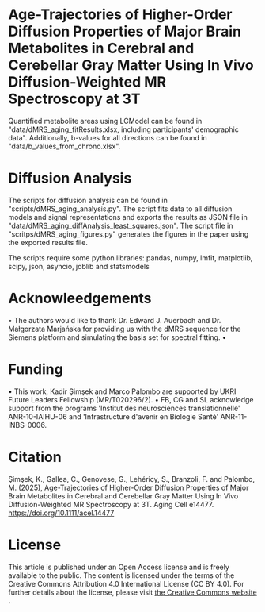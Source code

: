 # Age-Trajectories of Higher-Order Diffusion Properties of Major Brain Metabolites in Cerebral and Cerebellar Gray Matter Using In Vivo Diffusion-Weighted MR Spectroscopy at 3T

Quantified metabolite areas using LCModel can be found in "data/dMRS_aging_fitResults.xlsx, including participants' demographic data".
Additionally, b-values for all directions can be found in "data/b_values_from_chrono.xlsx".

# Diffusion Analysis
The scripts for diffusion analysis can be found in "scripts/dMRS_aging_analysis.py". The script fits data to all diffusion models and signal representations and exports the results as JSON file in "data/dMRS_aging_diffAnalysis_least_squares.json".
The script file in "scritps/dMRS_aging_figures.py" generates the figures in the paper using the exported results file.

The scripts require some python libraries: pandas, numpy, lmfit, matplotlib, scipy, json, asyncio, joblib and statsmodels

# Acknowleedgements
•	The authors would like to thank Dr. Edward J. Auerbach and Dr. Małgorzata Marjańska for providing us with the dMRS sequence for the Siemens platform and simulating the basis set for spectral fitting.
•	

# Funding
•	This work, Kadir Şimşek and Marco Palombo are supported by UKRI Future Leaders Fellowship (MR/T020296/2).
•	FB, CG and SL acknowledge support from the programs 'Institut des neurosciences translationnelle' ANR-10-IAIHU-06 and 'Infrastructure d'avenir en Biologie Santé' ANR-11-INBS-0006. 

# Citation
Şimşek, K., Gallea, C., Genovese, G., Lehéricy, S., Branzoli, F. and Palombo, M. (2025), Age-Trajectories of Higher-Order Diffusion Properties of Major Brain Metabolites in Cerebral and Cerebellar Gray Matter Using In Vivo Diffusion-Weighted MR Spectroscopy at 3T. Aging Cell e14477. https://doi.org/10.1111/acel.14477

# License
This article is published under an Open Access license and is freely available to the public. The content is licensed under the terms of the Creative Commons Attribution 4.0 International License (CC BY 4.0).
For further details about the license, please visit <a href="https://creativecommons.org/" target="_blank"> the Creative Commons website </a>.
